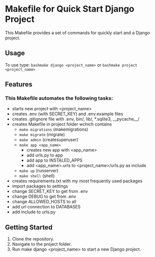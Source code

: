 # Makefile for Quick Start Django Project

This Makefile provides a set of commands for quickly start and a Django project.

## Usage

To use type: ```bashmake django <project_name>``` or ```bashmake project <project_name>```

## Features
### This Makefile automates the following tasks:
* starts new project with <project_name>
* creates .env (with SECRET_KEY) and .env.example files
* creates .gitignore file with .env, bin/, lib/, *.sqlite3, \_\_pycache\_\_/
* creates Makefile in project folder wchich contains
    * `make migrations` (makemigrations)
    * `make migrate` (migrate)
    * `make admin` (createsuperuser)
    * `make app <app_name>`
        * creates new app with <app_name>
        * add urls.py to app
        * add app to INSTALED_APPS
        * add <app_name>.urls to <project_name>/urls.py as include
    * `make up` (runserver)
    * `make shell` (shell)
* creates requirements.txt with my most frequently used packages
* import packages to settings
* change SECRET_KEY to get from .env
* change DEBUG to get from .env
* change ALLOWED_HOSTS to all
* add url connection to DATABASES
* add include to urls.py

## Getting Started
1. Clone the repository.
2. Navigate to the project folder.
3. Run make django <project_name> to start a new Django project.
